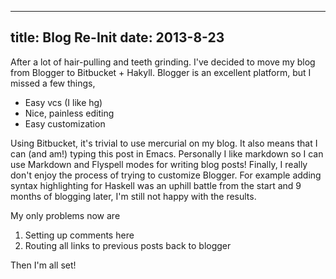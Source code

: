 ------------------
title: Blog Re-Init
date: 2013-8-23
------------------

After a lot of hair-pulling and teeth grinding. I've decided to move
my blog from Blogger to Bitbucket + Hakyll. Blogger is an excellent
platform, but I missed a few things,

  * Easy vcs (I like hg)
  * Nice, painless editing
  * Easy customization

Using Bitbucket, it's trivial to use mercurial on my blog. It also means that
I can (and am!) typing this post in Emacs. Personally I like markdown
so I can use Markdown and Flyspell modes for writing blog posts! Finally,
I really don't enjoy the process of trying to customize Blogger. For example
adding syntax highlighting for Haskell was an uphill battle from the start
and 9 months of blogging later, I'm still not happy with the results.

My only problems now are

  1. Setting up comments here
  2. Routing all links to previous posts back to blogger

Then I'm all set!
